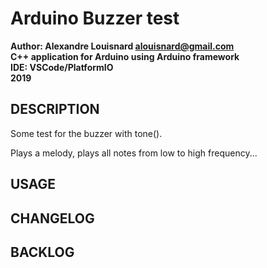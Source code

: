 # Arduino Buzzer test

**Author: Alexandre Louisnard alouisnard@gmail.com**  
**C++ application for Arduino using Arduino framework**  
**IDE: VSCode/PlatformIO**  
**2019**  

## DESCRIPTION
Some test for the buzzer with tone().  

Plays a melody, plays all notes from low to high frequency...

## USAGE

## CHANGELOG

## BACKLOG